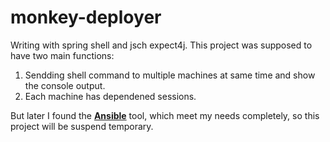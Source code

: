 # monkey-deployer

Writing with spring shell and jsch expect4j. This project was supposed to have two main functions: 

1. Sendding shell command to multiple machines at same time and show the console output. 
2. Each machine has dependened sessions.


But later I found the **[Ansible](https://www.ansible.com/)** tool, which meet my needs completely, so this project will be suspend temporary. 
